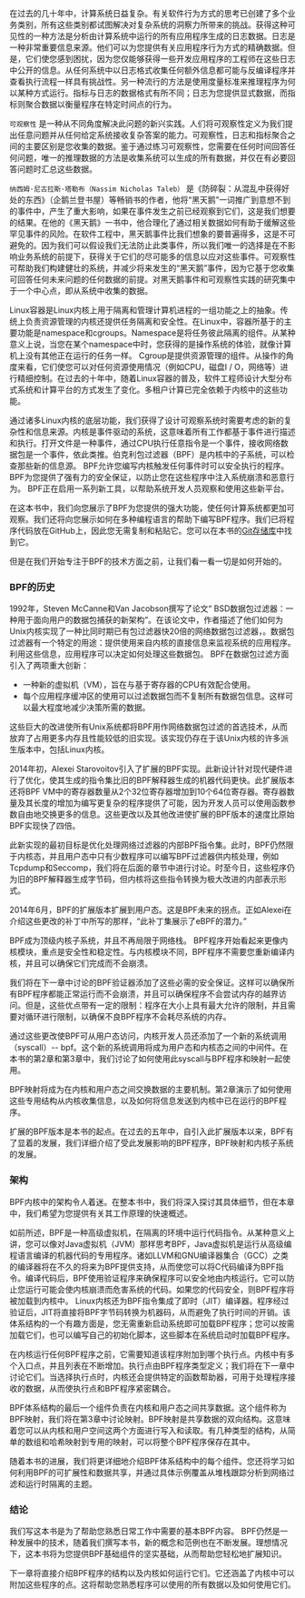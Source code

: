 在过去的几十年中，计算系统日益复杂。有关软件行为方式的思考已创建了多个业务类别，所有这些类别都试图解决对复杂系统的洞察力所带来的挑战。获得这种可见性的一种方法是分析由计算系统中运行的所有应用程序生成的日志数据。日志是一种非常重要信息来源。他们可以为您提供有关应用程序行为方式的精确数据。但是，它们使您感到困扰，因为您仅能够获得一些开发应用程序的工程师在这些日志中公开的信息。从任何系统中以日志格式收集任何额外信息都可能与反编译程序并查看执行流程一样具有挑战性。另一种流行的方法是使用度量标准来推理程序为何以某种方式运行。指标与日志的数据格式有所不同；日志为您提供显式数据，而指标则聚合数据以衡量程序在特定时间点的行为。

`可观察性` 是一种从不同角度解决此问题的新兴实践。人们将可观察性定义为我们提出任意问题并从任何给定系统接收复杂答案的能力。可观察性，日志和指标聚合之间的主要区别是您收集的数据。鉴于通过练习可观察性，您需要在任何时间回答任何问题，唯一的推理数据的方法是收集系统可以生成的所有数据，并仅在有必要回答问题时汇总这些数据。

`纳西姆·尼古拉斯·塔勒布（Nassim Nicholas Taleb）` 是《防碎裂：从混乱中获得好处的东西》（企鹅兰登书屋）等畅销书的作者，他将“黑天鹅”一词推广到意想不到的事件中，产生了重大影响，如果在事件发生之前已经观察到它们，这是我们想要的结果。在他的《黑天鹅》一书中，他合理化了通过相关数据如何有助于缓解这些罕见事件的风险。在软件工程中，黑天鹅事件比我们想象的要普遍得多，这是不可避免的。因为我们可以假设我们无法防止此类事件，所以我们唯一的选择是在不影响业务系统的前提下，获得关于它们的尽可能多的信息以应对这些事件。可观察性可帮助我们构建健壮的系统，并减少将来发生的“黑天鹅”事件，因为它基于您收集可回答任何未来问题的任何数据的前提。对黑天鹅事件和可观察性实践的研究集中于一个中心点，即从系统中收集的数据。

Linux容器是Linux内核上用于隔离和管理计算机进程的一组功能之上的抽象。传统上负责资源管理的内核还提供任务隔离和安全性。在Linux中，容器所基于的主要功能是namespace和cgroups。Namespace是将任务彼此隔离的组件。从某种意义上说，当您在某个namespace中时，您获得的是操作系统的体验，就像计算机上没有其他正在运行的任务一样。 Cgroup是提供资源管理的组件。从操作的角度来看，它们使您可以对任何资源使用情况（例如CPU，磁盘I / O，网络等）进行精细控制。在过去的十年中，随着Linux容器的普及，软件工程师设计大型分布式系统和计算平台的方式发生了变化。多租户计算已完全依赖于内核中的这些功能。

通过诸多Linux内核的底层功能，我们获得了设计可观察系统时需要考虑的新的复杂性和信息来源。内核是事件驱动的系统，这意味着所有工作都基于事件进行描述和执行。打开文件是一种事件，通过CPU执行任意指令是一个事件，接收网络数据包是一个事件，依此类推。伯克利包过滤器（BPF）是内核中的子系统，可以检查那些新的信息源。 BPF允许您编写内核触发任何事件时可以安全执行的程序。 BPF为您提供了强有力的安全保证，以防止您在这些程序中注入系统崩溃和恶意行为。 BPF正在启用一系列新工具，以帮助系统开发人员观察和使用这些新平台。

在这本书中，我们向您展示了BPF为您提供的强大功能，使任何计算系统都更加可观察。我们还将向您展示如何在多种编程语言的帮助下编写BPF程序。我们已将程序代码放在GitHub上，因此您无需复制和粘贴它。您可以在本书的[Git存储库](https://oreil.ly/lbpf-repo)中找到它。

但是在我们开始专注于BPF的技术方面之前，让我们看一看一切是如何开始的。

### BPF的历史
1992年，Steven McCanne和Van Jacobson撰写了论文“ BSD数据包过滤器：一种用于面向用户的数据包捕获的新架构”。在该论文中，作者描述了他们如何为Unix内核实现了一种比同时期已有包过滤器快20倍的网络数据包过滤器，。数据包过滤器有一个特定的用途：提供使用来自内核的直接信息来监视系统的应用程序。利用这些信息，应用程序可以决定如何处理这些数据包。 BPF在数据包过滤方面引入了两项重大创新：

- 一种新的虚拟机（VM），旨在与基于寄存器的CPU有效配合使用。
- 每个应用程序缓冲区的使用可以过滤数据包而不复制所有数据包信息。这样可以最大程度地减少决策所需的数据。

这些巨大的改进使所有Unix系统都将BPF用作网络数据包过滤的首选技术，从而放弃了占用更多内存且性能较低的旧实现。该实现仍存在于该Unix内核的许多派生版本中，包括Linux内核。

2014年初，Alexei Starovoitov引入了扩展的BPF实现。此新设计针对现代硬件进行了优化，使其生成的指令集比旧的BPF解释器生成的机器代码更快。此扩展版本还将BPF VM中的寄存器数量从2个32位寄存器增加到10个64位寄存器。寄存器数量及其长度的增加为编写更复杂的程序提供了可能，因为开发人员可以使用函数参数自由地交换更多的信息。这些更改以及其他改进使扩展的BPF版本的速度比原始BPF实现快了四倍。

此新实现的最初目标是优化处理网络过滤器的内部BPF指令集。此时，BPF仍然限于内核态，并且用户态中只有少数程序可以编写BPF过滤器供内核处理，例如Tcpdump和Seccomp，我们将在后面的章节中进行讨论。时至今日，这些程序仍为旧的BPF解释器生成字节码，但内核将这些指令转换为极大改进的内部表示形式。

2014年6月，BPF的扩展版本扩展到用户态。这是BPF未来的拐点。正如Alexei在介绍这些更改的补丁中所写的那样，“此补丁集展示了eBPF的潜力。”

BPF成为顶级内核子系统，并且不再局限于网络栈。 BPF程序开始看起来更像内核模块，重点是安全性和稳定性。与内核模块不同，BPF程序不需要您重新编译内核，并且可以确保它们完成而不会崩溃。

我们将在下一章中讨论的BPF验证器添加了这些必需的安全保证。这样可以确保所有BPF程序都能正常运行而不会崩溃，并且可以确保程序不会尝试内存的越界访问。但是，这些优点带有一定的限制：程序在大小上具有最大允许的限制，并且需要对循环进行限制，以确保不良BPF程序不会耗尽系统的内存。

通过这些更改使BPF可从用户态访问，内核开发人员还添加了一个新的系统调用（syscall）-- bpf。这个新的系统调用将成为用户态和内核态之间的中间件。在本书的第2章和第3章中，我们讨论了如何使用此syscall与BPF程序和映射一起使用。

BPF映射将成为在内核和用户态之间交换数据的主要机制。第2章演示了如何使用这些专用结构从内核收集信息，以及如何将信息发送到内核中已在运行的BPF程序。

扩展的BPF版本是本书的起点。在过去的五年中，自引入此扩展版本以来，BPF有了显着的发展，我们详细介绍了受此发展影响的BPF程序，BPF映射和内核子系统的发展。

### 架构

BPF内核中的架构令人着迷。在整本书中，我们将深入探讨其具体细节，但在本章中，我们希望为您提供有关其工作原理的快速概述。

如前所述，BPF是一种高级虚拟机，在隔离的环境中运行代码指令。从某种意义上讲，您可以像对Java虚拟机（JVM）那样思考BPF，Java虚拟机是运行从高级编程语言编译的机器代码的专用程序。诸如LLVM和GNU编译器集合（GCC）之类的编译器将在不久的将来为BPF提供支持，从而使您可以将C代码编译为BPF指令。编译代码后，BPF使用验证程序来确保程序可以安全地由内核运行。它可以防止您运行可能会使内核崩溃而危害系统的代码。如果您的代码安全，则BPF程序将被加载到内核中。 Linux内核还为BPF指令集成了即时（JIT）编译器。程序经过验证后，JIT将直接将BPF字节码转换为机器码，从而避免了执行时间的开销。该体系结构的一个有趣方面是，您无需重新启动系统即可加载BPF程序；您可以按需加载它们，也可以编写自己的初始化脚本，这些脚本在系统启动时加载BPF程序。

在内核运行任何BPF程序之前，它需要知道该程序附加到哪个执行点。内核中有多个入口点，并且列表在不断增加。执行点由BPF程序类型定义；我们将在下一章中讨论它们。当选择执行点时，内核还会提供特定的函数帮助器，可用于处理程序接收的数据，从而使执行点和BPF程序紧密耦合。

BPF体系结构的最后一个组件负责在内核和用户态之间共享数据。这个组件称为BPF映射，我们将在第3章中讨论映射。BPF映射是共享数据的双向结构。这意味着您可以从内核和用户空间这两个方面进行写入和读取。有几种类型的结构，从简单的数组和哈希映射到专用的映射，可以将整个BPF程序保存在其中。

随着本书的进展，我们将更详细地介绍BPF体系结构中的每个组件。您还将学习如何利用BPF的可扩展性和数据共享，并通过具体示例覆盖从堆栈跟踪分析到网络过滤和运行时隔离的主题。

### 结论

我们写这本书是为了帮助您熟悉日常工作中需要的基本BPF内容。 BPF仍然是一种发展中的技术，随着我们撰写本书，新的概念和范例也在不断发展。理想情况下，这本书将为您提供BPF基础组件的坚实基础，从而帮助您轻松地扩展知识。

下一章将直接介绍BPF程序的结构以及内核如何运行它们。它还涵盖了内核中可以附加这些程序的点。这将帮助您熟悉程序可以使用的所有数据以及如何使用它们。



